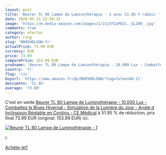 ```yaml
---
layout: post
title: 'Beurer TL 80 Lampe de Luminothérapie - 1 avec 51.95 % rabais '
date: 2020-05-22 22:58:31
image: 'https://m.media-amazon.com/images/I/21j5FZaPQJL._SL200_.jpg'
comments: true
category: ofertas
author: ring
slug: 'B005HDLGQW-fr'
actualPrice: 73.99 EUR
currency: EUR
price: 73.99
comparePrice: 153.99 EUR
prodname: 'Beurer TL 80 Lampe de Luminothérapie - 10.000 Lux - Combattez le Blues Hivernal - Simulation de la Lumière du Jour - Angle d Inclinaison Réglable en Continu - CE Médical'
country: 'fr'
flag: '🇫🇷'
buyurl: 'https://www.amazon.fr/dp/B005HDLGQW/?tag=tolees0d-21'
descuento: '51.95'
average: '73.99'
---
```


C'est en vente [Beurer TL 80 Lampe de Luminothérapie - 10.000 Lux - Combattez le Blues Hivernal - Simulation de la Lumière du Jour - Angle d Inclinaison Réglable en Continu - CE Médical](https://www.amazon.fr/dp/B005HDLGQW/?tag=tolees0d-21)  à  51.95 % de réduction, prix final  73.99 EUR (original: 153.99 EUR) ici:

[![Beurer TL 80 Lampe de Luminothérapie - 1](https://m.media-amazon.com/images/I/21j5FZaPQJL._SL200_.jpg)](https://www.amazon.fr/dp/B005HDLGQW/?tag=tolees0d-21)

ℹ️:


[Achète-le!!](https://www.amazon.fr/dp/B005HDLGQW/?tag=tolees0d-21)
